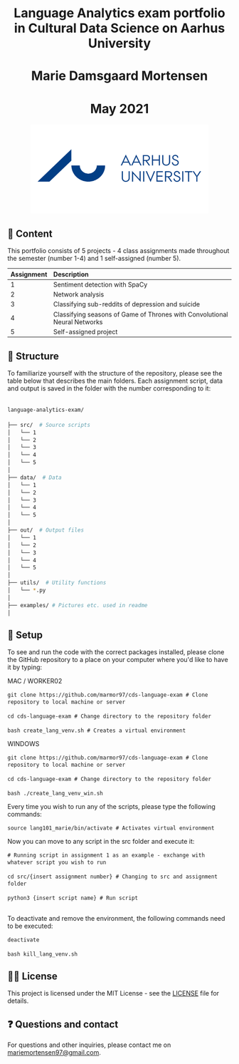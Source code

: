 <h1 align="center"> Language Analytics exam portfolio in Cultural Data Science on Aarhus University</h1>
<h1 align="center"> Marie Damsgaard Mortensen</h1>
<h1 align="center"> May 2021</h1>

<p align="center">
  <a href="https://github.com/marmor97/cds-language-exam">
    <img src="examples/aarhus-university.png" alt="Logo" width="400" height="200">
  </a>

## :open_book: Content

This portfolio consists of 5 projects - 4 class assignments made throughout the semester (number 1-4) and 1 self-assigned (number 5). 


| Assignment | Description|
|--------|:-----------|
| 1 | Sentiment detection with SpaCy |
| 2 | Network analysis |
| 3 | Classifying sub-reddits of depression and suicide |
| 4 | Classifying seasons of Game of Thrones with Convolutional Neural Networks |
| 5 | Self-assigned project |
    

## :file_folder: Structure

To familiarize yourself with the structure of the repository, please see the table below that describes the main folders. Each assignment script, data and output is saved in the folder with the number corresponding to it: 
    
```bash

language-analytics-exam/  

├── src/  # Source scripts 
│   └── 1   
│   └── 2 
│   └── 3 
│   └── 4 
│   └── 5 
│    
├── data/  # Data 
│   └── 1   
│   └── 2 
│   └── 3 
│   └── 4 
│   └── 5 
│
├── out/  # Output files
│   └── 1
│   └── 2
│   └── 3
│   └── 4
│   └── 5
│
├── utils/  # Utility functions 
│   └── *.py
│
├── examples/ # Pictures etc. used in readme
│

```

## :wrench: Setup

To see and run the code with the correct packages installed, please clone the GitHub repository to a place on your computer where you'd like to have it by typing:

MAC / WORKER02

```
git clone https://github.com/marmor97/cds-language-exam # Clone repository to local machine or server

cd cds-language-exam # Change directory to the repository folder

bash create_lang_venv.sh # Creates a virtual environment
```

WINDOWS

```
git clone https://github.com/marmor97/cds-language-exam # Clone repository to local machine or server

cd cds-language-exam # Change directory to the repository folder

bash ./create_lang_venv_win.sh
```


Every time you wish to run any of the scripts, please type the following commands:

```
source lang101_marie/bin/activate # Activates virtual environment
```

Now you can move to any script in the src folder and execute it:

```
# Running script in assignment 1 as an example - exchange with whatever script you wish to run

cd src/{insert assignment number} # Changing to src and assignment folder 

python3 {insert script name} # Run script
    
```
To deactivate and remove the environment, the following commands need to be executed:

```
deactivate 

bash kill_lang_venv.sh

```
    
   
## :woman_technologist: License

This project is licensed under the MIT License - see the [LICENSE](LICENSE) file for details.


## :question: Questions and contact  
For questions and other inquiries, please contact me on mariemortensen97@gmail.com.

